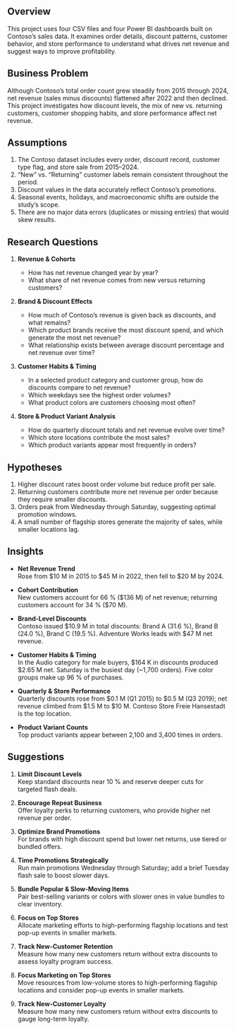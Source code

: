 ## Overview  
This project uses four CSV files and four Power BI dashboards built on Contoso’s sales data. It examines order details, discount patterns, customer behavior, and store performance to understand what drives net revenue and suggest ways to improve profitability.

## Business Problem  
Although Contoso’s total order count grew steadily from 2015 through 2024, net revenue (sales minus discounts) flattened after 2022 and then declined. This project investigates how discount levels, the mix of new vs. returning customers, customer shopping habits, and store performance affect net revenue.

## Assumptions  
1. The Contoso dataset includes every order, discount record, customer type flag, and store sale from 2015–2024.  
2. “New” vs. “Returning” customer labels remain consistent throughout the period.  
3. Discount values in the data accurately reflect Contoso’s promotions.  
4. Seasonal events, holidays, and macroeconomic shifts are outside the study’s scope.  
5. There are no major data errors (duplicates or missing entries) that would skew results.

## Research Questions  
1. **Revenue & Cohorts**  
   - How has net revenue changed year by year?  
   - What share of net revenue comes from new versus returning customers?  

2. **Brand & Discount Effects**  
   - How much of Contoso’s revenue is given back as discounts, and what remains?  
   - Which product brands receive the most discount spend, and which generate the most net revenue?  
   - What relationship exists between average discount percentage and net revenue over time?

3. **Customer Habits & Timing**  
   - In a selected product category and customer group, how do discounts compare to net revenue?  
   - Which weekdays see the highest order volumes?  
   - What product colors are customers choosing most often?

4. **Store & Product Variant Analysis**  
   - How do quarterly discount totals and net revenue evolve over time?  
   - Which store locations contribute the most sales?  
   - Which product variants appear most frequently in orders?

## Hypotheses  
1. Higher discount rates boost order volume but reduce profit per sale.  
2. Returning customers contribute more net revenue per order because they require smaller discounts.  
3. Orders peak from Wednesday through Saturday, suggesting optimal promotion windows.  
4. A small number of flagship stores generate the majority of sales, while smaller locations lag.

## Insights  
- **Net Revenue Trend**  
  Rose from \$10 M in 2015 to \$45 M in 2022, then fell to \$20 M by 2024.  

- **Cohort Contribution**  
  New customers account for 66 % (\$136 M) of net revenue; returning customers account for 34 % (\$70 M).  

- **Brand-Level Discounts**  
  Contoso issued \$10.9 M in total discounts: Brand A (31.6 %), Brand B (24.0 %), Brand C (19.5 %). Adventure Works leads with \$47 M net revenue.  

- **Customer Habits & Timing**  
  In the Audio category for male buyers, \$164 K in discounts produced \$2.65 M net. Saturday is the busiest day (~1,700 orders). Five color groups make up 96 % of purchases.  

- **Quarterly & Store Performance**  
  Quarterly discounts rose from \$0.1 M (Q1 2015) to \$0.5 M (Q3 2019); net revenue climbed from \$1.5 M to \$10 M. Contoso Store Freie Hansestadt is the top location.  

- **Product Variant Counts**  
  Top product variants appear between 2,100 and 3,400 times in orders.

## Suggestions  
1. **Limit Discount Levels**  
   Keep standard discounts near 10 % and reserve deeper cuts for targeted flash deals.  

2. **Encourage Repeat Business**  
   Offer loyalty perks to returning customers, who provide higher net revenue per order.  

3. **Optimize Brand Promotions**  
   For brands with high discount spend but lower net returns, use tiered or bundled offers.  

4. **Time Promotions Strategically**  
   Run main promotions Wednesday through Saturday; add a brief Tuesday flash sale to boost slower days.  

5. **Bundle Popular & Slow-Moving Items**  
   Pair best-selling variants or colors with slower ones in value bundles to clear inventory.  

6. **Focus on Top Stores**  
   Allocate marketing efforts to high-performing flagship locations and test pop-up events in smaller markets.  

7. **Track New-Customer Retention**  
   Measure how many new customers return without extra discounts to assess loyalty program success.

6. **Focus Marketing on Top Stores**  
   Move resources from low-volume stores to high-performing flagship locations and consider pop-up events in smaller markets.

7. **Track New-Customer Loyalty**  
   Measure how many new customers return without extra discounts to gauge long-term loyalty.
